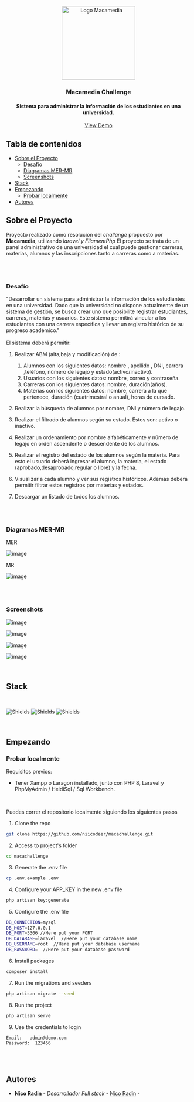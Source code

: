 <br/>
<p align="center">
  <a href="https://www.macamedia.com.ar/">
    <img src="https://www.macamedia.com.ar/assets/isologo_blanco-21b619e1.png" alt="Logo Macamedia" width="200" )/>
  </a>

  <h3 align="center">Macamedia Challenge</h3>
  <h4 align="center">Sistema para administrar la información de los estudiantes en una universidad.</h4>

  <p align="center">
    <a href="https://macachallenge-production.up.railway.app/admin">View Demo</a>
  </p>
</p>


## Tabla de contenidos

* [Sobre el Proyecto](#sobre-el-proyecto)
  - [Desafío](#desafío)
  - [Diagramas MER-MR](#diagramas-mer.mr)
  - [Screenshots](#screenshots)  
* [Stack](#stack)
* [Empezando](#empezando)
  * [Probar localmente](#probar-localmente)
* [Autores](#autores)

## Sobre el Proyecto

Proyecto realizado como resolucion del *challange* propuesto por **Macamedia**, utilizando _laravel y FilamentPhp_
El proyecto se trata de un panel administrativo de una universidad el cual puede gestionar carreras, materias, alumnos y las inscripciones tanto a carreras como a materias.

<br/>
<br/>

### Desafío

"Desarrollar un sistema para administrar la información de los estudiantes en una universidad. Dado que la universidad no dispone actualmente de un sistema de gestión, se busca crear uno que posibilite registrar estudiantes, carreras, materias y usuarios. Este sistema permitirá vincular a los estudiantes con una carrera específica y llevar un registro histórico de su progreso académico."
<br/>
<br/>
El sistema deberá permitir:
<br/>

1. Realizar ABM (alta,baja y modificación) de :
   1. Alumnos con los siguientes datos: nombre , apellido , DNI, carrera ,teléfono, número de legajo y estado(activo/inactivo).
   2. Usuarios con los siguientes datos: nombre, correo y contraseña.
   3. Carreras con los siguientes datos: nombre, duración(años).
   4. Materias con los siguientes datos: nombre, carrera a la que pertenece, duración (cuatrimestral o anual), horas de cursado.
      
2.  Realizar la búsqueda de alumnos por nombre, DNI y número de legajo.
3.  Realizar el filtrado de alumnos según su estado. Estos son: activo o inactivo.
4.  Realizar un ordenamiento por nombre alfabéticamente y número de legajo en orden ascendente o descendente de los alumnos.
5.  Realizar el registro del estado de los alumnos según la materia. Para esto el usuario deberá ingresar el alumno, la materia, el estado (aprobado,desaprobado,regular o libre) y la fecha.
6.  Visualizar a cada alumno y ver sus registros históricos. Además deberá permitir filtrar estos registros por materias y estados.
7.  Descargar un listado de todos los alumnos.

<br/>
<br/>

### Diagramas MER-MR

<p>MER</p>

![image](https://github.com/niicodeer/macachallenge/assets/97641886/6e9fcb86-9ace-48d8-a71a-171bc0c0e861)


<p>MR</p>

![image](https://github.com/niicodeer/macachallenge/assets/97641886/d980906b-537a-4f6e-a631-251f0f83752a)

<br/>
<br/>

### Screenshots

![image](https://github.com/niicodeer/macachallenge/assets/97641886/2fe353e9-f6b4-4ec9-8686-4f5d83706711)

![image](https://github.com/niicodeer/macachallenge/assets/97641886/552a8758-ee0a-40c7-9368-e4498ae92c93)

![image](https://github.com/niicodeer/macachallenge/assets/97641886/a124add5-fa47-44d2-bb3a-b91eefd1b622)

![image](https://github.com/niicodeer/macachallenge/assets/97641886/73e02710-ad65-4686-a5cc-354e0935dcce)



<br/>

## Stack

<br/>

![Shields](https://img.shields.io/badge/PHP-777BB4?style=for-the-badge&logo=php&logoColor=white) ![Shields](https://img.shields.io/badge/Laravel-FF2D20?style=for-the-badge&logo=laravel&logoColor=white) ![Shields](https://img.shields.io/badge/MySQL-00000F?style=for-the-badge&logo=mysql&logoColor=white)  


<br/>

## Empezando

### Probar localmente

Requisitos previos:
- Tener Xampp o Laragon installado, junto con PHP 8, Laravel y PhpMyAdmin / HeidiSql / Sql Workbench.

<br/>

Puedes correr el repositorio localmente siguiendo los siguientes pasos

1. Clone the repo

```sh
git clone https://github.com/niicodeer/macachallenge.git
```
2. Access to project's folder

```sh
cd macachallenge
```

3. Generate the .env file

```sh
cp .env.example .env
```

4. Configure your APP_KEY in the new .env file
```sh
php artisan key:generate
```

5. Configure the .env file

```sh
DB_CONNECTION=mysql
DB_HOST=127.0.0.1
DB_PORT=3306 //Here put your PORT
DB_DATABASE=laravel  //Here put your database name
DB_USERNAME=root  //Here put your database username
DB_PASSWORD=  //Here put your database password
```

6. Install packages

```sh
composer install
```

7. Run the migrations and seeders

```sh
php artisan migrate --seed
```

8. Run the project

```sh
php artisan serve
```

9. Use the credentials to login

```sh
Email:   admin@demo.com
Password:  123456
```

<br/>
<br/>

## Autores

* **Nico Radin** - *Desarrollador Full stack* - [Nico Radin](https://github.com/niicodeer) - 

